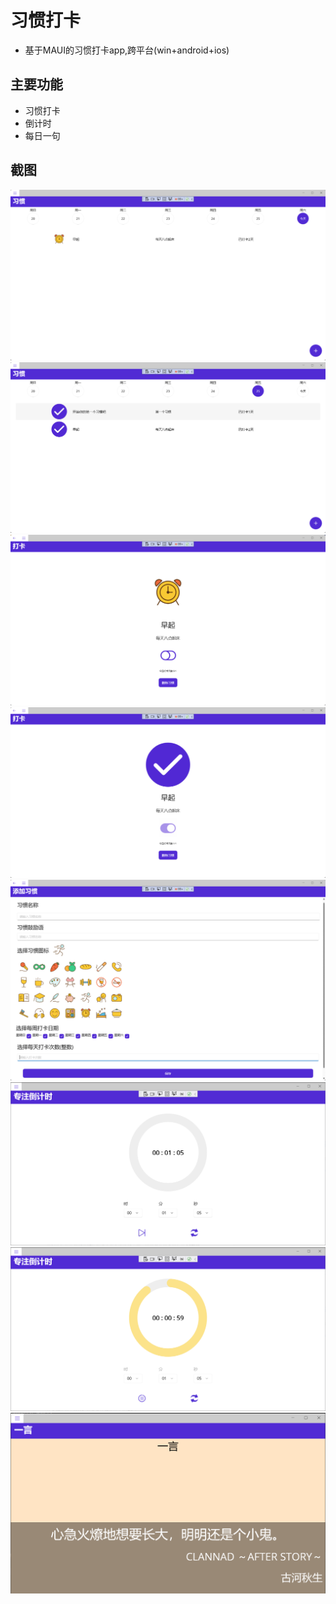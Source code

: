 # 习惯打卡                                   
- 基于MAUI的习惯打卡app,跨平台(win+android+ios)   
## 主要功能
- 习惯打卡
- 倒计时
- 每日一句
## 截图
![image text](https://github.com/maicaoboy/Tick-Off-List/blob/master/screenshot/s1.png)
![image text](https://github.com/maicaoboy/Tick-Off-List/blob/master/screenshot/s2.png)
![image text](https://github.com/maicaoboy/Tick-Off-List/blob/master/screenshot/s3.png)
![image text](https://github.com/maicaoboy/Tick-Off-List/blob/master/screenshot/s4.png)
![image text](https://github.com/maicaoboy/Tick-Off-List/blob/master/screenshot/s5.png)
![image text](https://github.com/maicaoboy/Tick-Off-List/blob/master/screenshot/s6.png)
![image text](https://github.com/maicaoboy/Tick-Off-List/blob/master/screenshot/s7.png)
![image text](https://github.com/maicaoboy/Tick-Off-List/blob/master/screenshot/s8.png)
